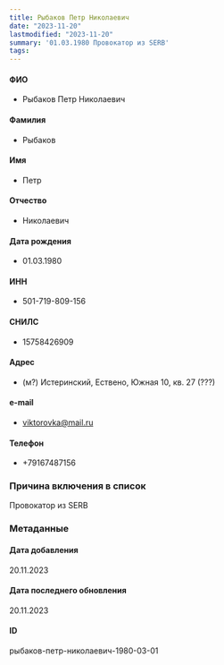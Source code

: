 ```yaml
---
title: Рыбаков Петр Николаевич
date: "2023-11-20"
lastmodified: "2023-11-20"
summary: '01.03.1980 Провокатор из SERB'
tags: 
---
```

<!--# pp2-->
<!--## Фигурант-->
<!--### Личные данные-->
#### ФИО
- Рыбаков Петр Николаевич
#### Фамилия
- Рыбаков
#### Имя
- Петр
#### Отчество
- Николаевич
#### Дата рождения
- 01.03.1980
#### ИНН
- 501-719-809-156
#### СНИЛС
- 15758426909
#### Адрес
- (м?) Истеринский, Ествено, Южная 10, кв. 27 (???)
#### e-mail
- viktorovka@mail.ru
#### Телефон
- +79167487156
### Причина включения в список
Провокатор из SERB
### Метаданные
#### Дата добавления
20.11.2023
#### Дата последнего обновления
20.11.2023
#### ID
рыбаков-петр-николаевич-1980-03-01
<!--## END;-->
